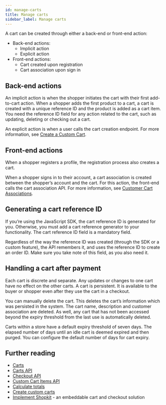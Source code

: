 ```yaml
---
id: manage-carts
title: Manage carts
sidebar_label: Manage carts
---
```


A cart can be created through either a back-end or front-end action:

- Back-end actions:
    - Implicit action
    - Explicit action
- Front-end actions:
    - Cart created upon registration
    - Cart association upon sign in

## Back-end actions

An implicit action is when the shopper initiates the cart with their first add-to-cart action. When a shopper adds the first product to a cart, a cart is created with a unique reference ID and the product is added as a cart item. You need the reference ID field for any action related to the cart, such as updating, deleting or checking out a cart.

An explicit action is when a user calls the cart creation endpoint. For more information, see [Create a Custom Cart](../../api/carts-and-orders/carts/create-multi-cart.md).


## Front-end actions

When a shopper registers a profile, the registration process also creates a cart.

When a shopper signs in to their account, a cart association is created between the shopper’s account and the cart. For this action, the front-end calls the cart association API. For more information, see [Customer Cart Associations](../../api/carts-and-orders/carts/associations/index.md).

## Generating a cart reference ID

If youʼre using the JavaScript SDK, the cart reference ID is generated for you. Otherwise, you must add a cart reference generator to your functionality. The cart reference ID field is a mandatory field.

Regardless of the way the reference ID was created (through the SDK or a custom feature), the API remembers it, and uses the reference ID to create an order ID. Make sure you take note of this field, as you also need it.

## Handling a cart after payment

Each cart is discrete and separate. Any updates or changes to one cart have no effect on the other carts. A cart is persistent. It is available to the buyer or shopper even after they use the cart in a checkout.

You can manually delete the cart. This deletes the cart’s information which was persisted in the system. The cart name, description and customer association are deleted. As well, any cart that has not been accessed beyond the expiry threshold from the last use is automatically deleted.

Carts within a store have a default expiry threshold of seven days. The elapsed number of days until an idle cart is deemed expired and then purged. You can configure the default number of days for cart expiry.

## Further reading

- [Carts](../../concepts/carts.md)
- [Carts API](../../api/carts-and-orders/carts/index.md)
- [Checkout API](../../api/carts-and-orders/checkout.md)
- [Custom Cart Items API](../../api/carts-and-orders/carts/add-custom-item-to-cart.md)
- [Calculate totals](calculate-totals.md)
- [Create custom carts](create-custom-carts.md)
- [Implement Shopkit](https://www.moltin.com/commerce-solutions/shopkit) - an embeddable cart and checkout solution
